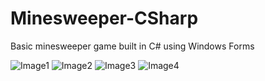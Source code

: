 # Minesweeper-CSharp
Basic minesweeper game built in C# using Windows Forms

![Image1](#/images/1.png)
![Image2](#/images/2.png)
![Image3](#i/mages/3.png)
![Image4](#i/mages/4.png)
